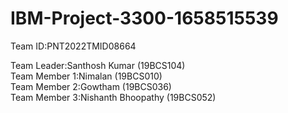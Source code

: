 # IBM-Project-3300-1658515539



Team ID:PNT2022TMID08664

Team Leader:Santhosh Kumar (19BCS104)
<br />
Team Member 1:Nimalan (19BCS010)
<br />
Team Member 2:Gowtham (19BCS036)
<br />
Team Member 3:Nishanth Bhoopathy (19BCS052)
